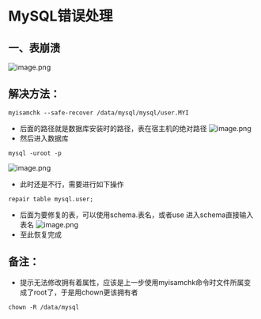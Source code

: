 # MySQL错误处理
## 一、表崩溃
![image.png](https://i.loli.net/2020/04/10/S1RhJQqXkOgVeu2.png)
## 解决方法：
```shell
myisamchk --safe-recover /data/mysql/mysql/user.MYI
```

- 后面的路径就是数据库安装时的路径，表在宿主机的绝对路径
![image.png](https://i.loli.net/2020/04/10/ROJN4U5K1eiFCGI.png)
- 然后进入数据库
```shell
mysql -uroot -p
```

![image.png](https://i.loli.net/2020/04/10/y5En8xTauUK4DYt.png)

- 此时还是不行，需要进行如下操作
```shell
repair table mysql.user;
```

- 后面为要修复的表，可以使用schema.表名，或者use 进入schema直接输入表名
![image.png](https://i.loli.net/2020/04/10/97vwacTRO2ygzVJ.png)
- 至此恢复完成
## 备注：
- 提示无法修改拥有着属性，应该是上一步使用myisamchk命令时文件所属变成了root了，于是用chown更该拥有者
```shell
chown -R /data/mysql
```



